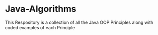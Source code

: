 # Java-Algorithms

This Respository is a collection of all the Java OOP Principles along with coded examples of each Principle 
